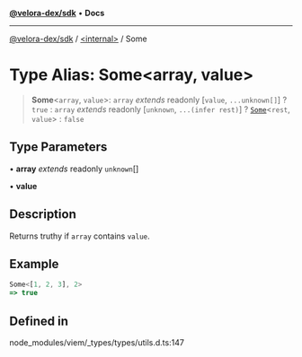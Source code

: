[**@velora-dex/sdk**](../../README.md) • **Docs**

***

[@velora-dex/sdk](../../globals.md) / [\<internal\>](../README.md) / Some

# Type Alias: Some\<array, value\>

> **Some**\<`array`, `value`\>: `array` *extends* readonly [`value`, `...unknown[]`] ? `true` : `array` *extends* readonly [`unknown`, `...(infer rest)`] ? [`Some`](Some.md)\<`rest`, `value`\> : `false`

## Type Parameters

• **array** *extends* readonly `unknown`[]

• **value**

## Description

Returns truthy if `array` contains `value`.

## Example

```ts
Some<[1, 2, 3], 2>
=> true
```

## Defined in

node\_modules/viem/\_types/types/utils.d.ts:147
